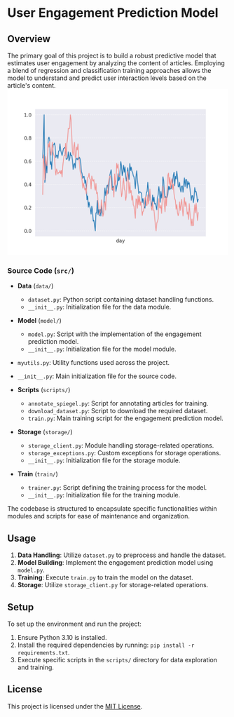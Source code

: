 # User Engagement Prediction Model

## Overview

The primary goal of this project is to build a robust predictive model that estimates user engagement by analyzing the content of articles. Employing a blend of regression and classification training approaches allows the model to understand and predict user interaction levels based on the article's content.
![](src/performance_track.png)

### Source Code (`src/`)

- **Data** (`data/`)
    - `dataset.py`: Python script containing dataset handling functions.
    - `__init__.py`: Initialization file for the data module.

- **Model** (`model/`)
    - `model.py`: Script with the implementation of the engagement prediction model.
    - `__init__.py`: Initialization file for the model module.

- `myutils.py`: Utility functions used across the project.
- `__init__.py`: Main initialization file for the source code.

- **Scripts** (`scripts/`)
    - `annotate_spiegel.py`: Script for annotating articles for training.
    - `download_dataset.py`: Script to download the required dataset.
    - `train.py`: Main training script for the engagement prediction model.

- **Storage** (`storage/`)
    - `storage_client.py`: Module handling storage-related operations.
    - `storage_exceptions.py`: Custom exceptions for storage operations.
    - `__init__.py`: Initialization file for the storage module.

- **Train** (`train/`)
    - `trainer.py`: Script defining the training process for the model.
    - `__init__.py`: Initialization file for the training module.

The codebase is structured to encapsulate specific functionalities within modules and scripts for ease of maintenance and organization.

## Usage

1. **Data Handling**: Utilize `dataset.py` to preprocess and handle the dataset.
2. **Model Building**: Implement the engagement prediction model using `model.py`.
3. **Training**: Execute `train.py` to train the model on the dataset.
4. **Storage**: Utilize `storage_client.py` for storage-related operations.

## Setup

To set up the environment and run the project:

1. Ensure Python 3.10 is installed.
2. Install the required dependencies by running: `pip install -r requirements.txt`.
3. Execute specific scripts in the `scripts/` directory for data exploration and training.


## License

This project is licensed under the [MIT License](LICENSE).